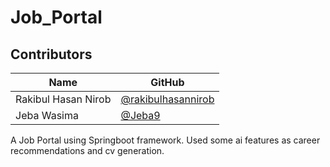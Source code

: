 # Job_Portal
## Contributors

| Name | GitHub |
|------|--------|
| Rakibul Hasan Nirob | [@rakibulhasannirob](https://github.com/rakibulhasannirob) |
| Jeba Wasima | [@Jeba9](https://github.com/Jeba9) |

A Job Portal using Springboot framework. Used some ai features as career recommendations and cv generation.
